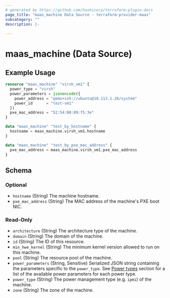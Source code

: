 ```yaml
---
# generated by https://github.com/hashicorp/terraform-plugin-docs
page_title: "maas_machine Data Source - terraform-provider-maas"
subcategory: ""
description: |-
  
---
```


# maas_machine (Data Source)



## Example Usage

```terraform
resource "maas_machine" "virsh_vm1" {
  power_type = "virsh"
  power_parameters = jsonencode({
    power_address = "qemu+ssh://ubuntu@10.113.1.26/system"
    power_id      = "test-vm1"
  })
  pxe_mac_address = "52:54:00:89:f5:3e"
}

data "maas_machine" "test_by_hostname" {
  hostname = maas_machine.virsh_vm1.hostname
}

data "maas_machine" "test_by_pxe_mac_address" {
  pxe_mac_address = maas_machine.virsh_vm1.pxe_mac_address
}
```

<!-- schema generated by tfplugindocs -->
## Schema

### Optional

- `hostname` (String) The machine hostname.
- `pxe_mac_address` (String) The MAC address of the machine's PXE boot NIC.

### Read-Only

- `architecture` (String) The architecture type of the machine.
- `domain` (String) The domain of the machine.
- `id` (String) The ID of this resource.
- `min_hwe_kernel` (String) The minimum kernel version allowed to run on this machine.
- `pool` (String) The resource pool of the machine.
- `power_parameters` (String, Sensitive) Serialized JSON string containing the parameters specific to the `power_type`. See [Power types](https://maas.io/docs/api#power-types) section for a list of the available power parameters for each power type.
- `power_type` (String) The power management type (e.g. `ipmi`) of the machine.
- `zone` (String) The zone of the machine.
